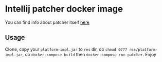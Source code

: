 # Intellij patcher docker image

You can find info about patcher itself [here](https://github.com/zr9/intellij_patcher)

## Usage

Clone, copy your `platform-impl.jar` to `res` dir, do `chmod 0777 res/platform-impl.jar`, do `docker-compose build` then `docker-compose run patcher`. Enjoy